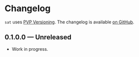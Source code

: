 # Changelog

`sat` uses [PVP Versioning][1].
The changelog is available [on GitHub][2].

## 0.1.0.0 — Unreleased

* Work in progress.

[1]: https://pvp.haskell.org
[2]: https://github.com/monadplus/sat/releases
